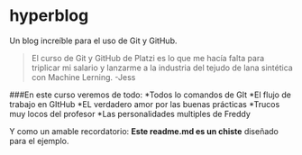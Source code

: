 # hyperblog
Un blog increíble para el uso de Git y GitHub.
>El curso de Git y GitHub de Platzi es lo que me hacía falta para triplicar mi salario y lanzarme a la industria del tejudo de lana sintética con Machine Lerning.
>-Jess

###En este curso veremos de todo:
*Todos lo comandos de GIt
*El flujo de trabajo en GItHub
*EL verdadero amor por las buenas prácticas
*Trucos muy locos del profesor
*Las personalidades multiples de Freddy

Y como un amable recordatorio: **Este readme.md es un chiste** diseñado para el ejemplo.
